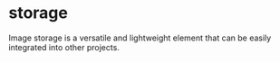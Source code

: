 # storage
Image storage is a versatile and lightweight element that can be easily integrated into other projects.
